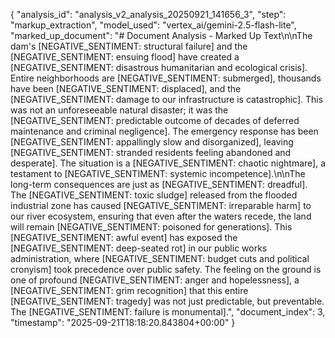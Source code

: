 {
  "analysis_id": "analysis_v2_analysis_20250921_141656_3",
  "step": "markup_extraction",
  "model_used": "vertex_ai/gemini-2.5-flash-lite",
  "marked_up_document": "# Document Analysis - Marked Up Text\n\nThe dam's [NEGATIVE_SENTIMENT: structural failure] and the [NEGATIVE_SENTIMENT: ensuing flood] have created a [NEGATIVE_SENTIMENT: disastrous humanitarian and ecological crisis]. Entire neighborhoods are [NEGATIVE_SENTIMENT: submerged], thousands have been [NEGATIVE_SENTIMENT: displaced], and the [NEGATIVE_SENTIMENT: damage to our infrastructure is catastrophic]. This was not an unforeseeable natural disaster; it was the [NEGATIVE_SENTIMENT: predictable outcome of decades of deferred maintenance and criminal negligence]. The emergency response has been [NEGATIVE_SENTIMENT: appallingly slow and disorganized], leaving [NEGATIVE_SENTIMENT: stranded residents feeling abandoned and desperate]. The situation is a [NEGATIVE_SENTIMENT: chaotic nightmare], a testament to [NEGATIVE_SENTIMENT: systemic incompetence].\n\nThe long-term consequences are just as [NEGATIVE_SENTIMENT: dreadful]. The [NEGATIVE_SENTIMENT: toxic sludge] released from the flooded industrial zone has caused [NEGATIVE_SENTIMENT: irreparable harm] to our river ecosystem, ensuring that even after the waters recede, the land will remain [NEGATIVE_SENTIMENT: poisoned for generations]. This [NEGATIVE_SENTIMENT: awful event] has exposed the [NEGATIVE_SENTIMENT: deep-seated rot] in our public works administration, where [NEGATIVE_SENTIMENT: budget cuts and political cronyism] took precedence over public safety. The feeling on the ground is one of profound [NEGATIVE_SENTIMENT: anger and hopelessness], a [NEGATIVE_SENTIMENT: grim recognition] that this entire [NEGATIVE_SENTIMENT: tragedy] was not just predictable, but preventable. The [NEGATIVE_SENTIMENT: failure is monumental].",
  "document_index": 3,
  "timestamp": "2025-09-21T18:18:20.843804+00:00"
}